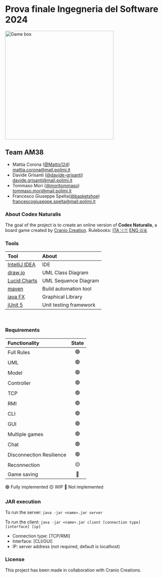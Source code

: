 # Prova finale Ingegneria del Software 2024

<img src="https://www.craniocreations.it/storage/media/products/19/41/Codex_scatola+ombra.png" alt="Game box" width="350"/>

## Team AM38

- Mattia Corona ([@Mattix124](https://github.com/Mattix124))<br> mattia.corona@mail.polimi.it
- Davide Grisanti ([@davide-grisanti](https://github.com/davide-grisanti))<br> davide.grisanti@mail.polimi.it
- Tommaso Mori ([@moritommaso](https://github.com/moritommaso))<br> tommaso.mori@mail.polimi.it
- Francesco Giuseppe Spelta([@basketshoe](https://github.com/basketshoe))<br> francescogiuseppe.spelta@mail.polimi.it

### About Codex Naturalis

The goal of the project is to create an online version of **Codex Naturalis**, a board game created by [Cranio Creation](https://www.craniocreations.it/).
Rulebooks: [ITA 🇮🇹](https://www.craniocreations.it/storage/media/product_downloads/126/1516/CODEX_ITA_Rules_compressed.pdf) [ENG 🇬🇧]()

### Tools

| Tool												| About						|
|:--------------------------------------------------|:--------------------------|
| [IntelliJ IDEA](https://www.jetbrains.com/idea/)	| IDE						|
| [draw.io](https://draw.io)						| UML Class Diagram			|
| [Lucid Charts](https://www.lucidchart.com/)		| UML Sequence Diagram		|
| [maven](https://maven.apache.org/)				| Build automation tool 	|
| [java FX](https://openjfx.io/)					| Graphical Library			|
| [jUnit 5](https://junit.org/junit5/)				| Unit testing framework	|
<br>

### Requirements

| Functionality             |  State  |
|:--------------------------|:-------:|
| Full Rules                |    🟢   |
| UML                       |    🟢   |
| Model                     |    🟢   |
| Controller                |    🟢   |
| TCP                       |    🟢   |
| RMI                       |    🟢   |
| CLI                       |    🟢   |
| GUI                       |    🟢   |
| Multiple games            |    🟢   |
| Chat                      |    🟢   |
| Disconnection Resilience  |    🟢   |
| Reconnection              |    🟡   |
| Game saving               |    🔴   |

🟢 Fully implemented
🟡 WIP
🔴 Not implemented

### JAR execution

To run the server:
```java -jar <name>.jar server```

To run the client:
```java -jar <name>.jar client [connection type] [interface] [ip]```
* Connection type: [TCP/RMI]
* Interface: [CLI/GUI]
* IP: server address (not required, default is localhost)

### License

This project has been made in collaboration with Cranio Creations.
